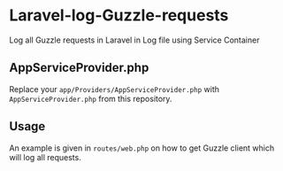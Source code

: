 # Laravel-log-Guzzle-requests
Log all Guzzle requests in Laravel in Log file using Service Container

## AppServiceProvider.php

Replace your `app/Providers/AppServiceProvider.php` with `AppServiceProvider.php` from this repository.

## Usage

An example is given in `routes/web.php` on how to get Guzzle client which will log all requests. 

 